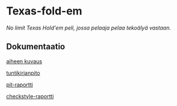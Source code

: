 # Texas-fold-em
*No limit Texas Hold'em peli, jossa pelaaja pelaa tekoälyä vastaan.*
## Dokumentaatio
[aiheen kuvaus](dokumentaatio/aiheenKuvausJaMaarittely.md)

[tuntikirjanpito](dokumentaatio/tuntikirjanpito.md)

[pit-raportti](https://htmlpreview.github.io/?https://github.com/laitilari/Texas-fold-em/blob/master/dokumentaatio/pit/201702032348/index.html)

[checkstyle-raportti](https://htmlpreview.github.io/?https://github.com/laitilari/Texas-fold-em/blob/master/dokumentaatio/site/checkstyle.html)
